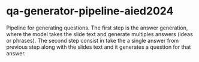 # qa-generator-pipeline-aied2024
 Pipeline for generating questions. The first step is the answer generation, where the model takes the slide text and generate multiples answers (ideas or phrases). The second step consist in take the a single answer from previous step along with the slides text and it generates a question for that answer.
